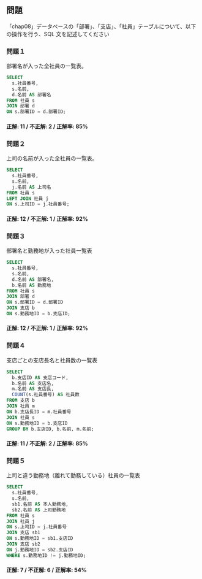 ## 問題

「chap08」データベースの「部署」、「支店」、「社員」テーブルについて、以下の操作を行う、SQL 文を記述してください  
  

### 問題１

 部署名が入った全社員の一覧表。

```sql
SELECT
  s.社員番号,
  s.名前,
  d.名前 AS 部署名
FROM 社員 s
JOIN 部署 d 
ON s.部署ID = d.部署ID;
```
#### 正解: 11 / 不正解: 2 / 正解率: 85%



### 問題２

上司の名前が入った全社員の一覧表。

```sql
SELECT
  s.社員番号,
  s.名前,
  j.名前 AS 上司名
FROM 社員 s
LEFT JOIN 社員 j 
ON s.上司ID = j.社員番号;

```
#### 正解: 12 / 不正解: 1 / 正解率: 92%


### 問題３

部署名と勤務地が入った社員一覧表

```sql
SELECT
  s.社員番号,
  s.名前,
  d.名前 AS 部署名,
  b.名前 AS 勤務地
FROM 社員 s
JOIN 部署 d 
ON s.部署ID = d.部署ID
JOIN 支店 b 
ON s.勤務地ID = b.支店ID;

```
#### 正解: 12 / 不正解: 1 / 正解率: 92%


### 問題４

支店ごとの支店長名と社員数の一覧表

```sql
SELECT
  b.支店ID AS 支店コード,
  b.名前 AS 支店名,
  m.名前 AS 支店長,
  COUNT(s.社員番号) AS 社員数
FROM 支店 b
JOIN 社員 m 
ON b.支店長ID = m.社員番号
JOIN 社員 s 
ON s.勤務地ID = b.支店ID
GROUP BY b.支店ID, b.名前, m.名前;

```
#### 正解: 11 / 不正解: 2 / 正解率: 85%


### 問題５

上司と違う勤務地（離れて勤務している）社員の一覧表

```sql
SELECT
  s.社員番号,
  s.名前,
  sb1.名前 AS 本人勤務地,
  sb2.名前 AS 上司勤務地
FROM 社員 s
JOIN 社員 j 
ON s.上司ID = j.社員番号
JOIN 支店 sb1 
ON s.勤務地ID = sb1.支店ID
JOIN 支店 sb2 
ON j.勤務地ID = sb2.支店ID
WHERE s.勤務地ID != j.勤務地ID;

```
#### 正解: 7 / 不正解: 6 / 正解率: 54%
